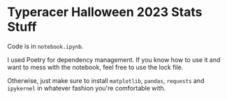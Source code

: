 # Typeracer Halloween 2023 Stats Stuff

Code is in `notebook.ipynb`.

I used Poetry for dependency management. If you know how to use it and want to mess with the notebook, feel free to use the lock file.

Otherwise, just make sure to install `matplotlib`, `pandas`, `requests` and `ipykernel` in whatever fashion you're comfortable with.
